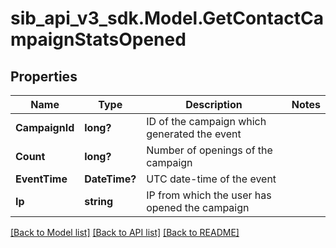 # sib_api_v3_sdk.Model.GetContactCampaignStatsOpened
## Properties

Name | Type | Description | Notes
------------ | ------------- | ------------- | -------------
**CampaignId** | **long?** | ID of the campaign which generated the event | 
**Count** | **long?** | Number of openings of the campaign | 
**EventTime** | **DateTime?** | UTC date-time of the event | 
**Ip** | **string** | IP from which the user has opened the campaign | 

[[Back to Model list]](../README.md#documentation-for-models) [[Back to API list]](../README.md#documentation-for-api-endpoints) [[Back to README]](../README.md)

